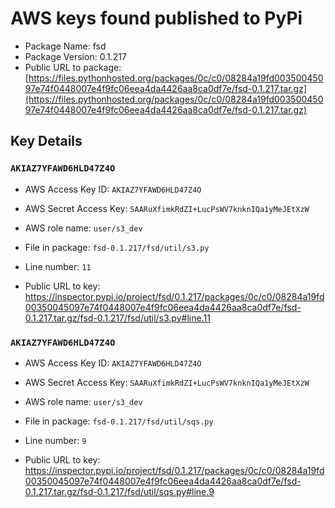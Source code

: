 # AWS keys found published to PyPi

* Package Name: fsd
* Package Version: 0.1.217
* Public URL to package: [https://files.pythonhosted.org/packages/0c/c0/08284a19fd00350045097e74f0448007e4f9fc06eea4da4426aa8ca0df7e/fsd-0.1.217.tar.gz](https://files.pythonhosted.org/packages/0c/c0/08284a19fd00350045097e74f0448007e4f9fc06eea4da4426aa8ca0df7e/fsd-0.1.217.tar.gz)

## Key Details

### `AKIAZ7YFAWD6HLD47Z4O`

* AWS Access Key ID: `AKIAZ7YFAWD6HLD47Z4O`
* AWS Secret Access Key: `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` 
* AWS role name: `user/s3_dev`
* File in package: `fsd-0.1.217/fsd/util/s3.py`
* Line number: `11`

* Public URL to key: https://inspector.pypi.io/project/fsd/0.1.217/packages/0c/c0/08284a19fd00350045097e74f0448007e4f9fc06eea4da4426aa8ca0df7e/fsd-0.1.217.tar.gz/fsd-0.1.217/fsd/util/s3.py#line.11



### `AKIAZ7YFAWD6HLD47Z4O`

* AWS Access Key ID: `AKIAZ7YFAWD6HLD47Z4O`
* AWS Secret Access Key: `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` 
* AWS role name: `user/s3_dev`
* File in package: `fsd-0.1.217/fsd/util/sqs.py`
* Line number: `9`

* Public URL to key: https://inspector.pypi.io/project/fsd/0.1.217/packages/0c/c0/08284a19fd00350045097e74f0448007e4f9fc06eea4da4426aa8ca0df7e/fsd-0.1.217.tar.gz/fsd-0.1.217/fsd/util/sqs.py#line.9


